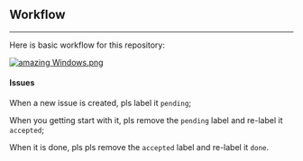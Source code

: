 ## Workflow

---

Here is basic workflow for this repository:

[![amazing Windows.png](https://s23.postimg.org/kmds02b3v/amazing_Windows.png)](https://postimg.org/image/beljjd41j/)

#### Issues

When a new issue is created, pls label it `pending`;

When you getting start with it, pls remove the `pending` label and re-label it `accepted`;

When it is done, pls pls remove the `accepted` label and re-label it `done`.
